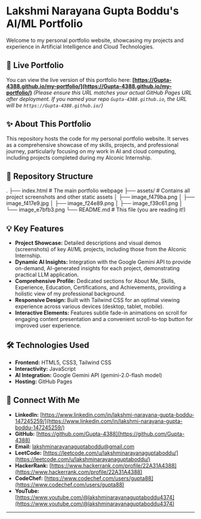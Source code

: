 # Lakshmi Narayana Gupta Boddu's AI/ML Portfolio

Welcome to my personal portfolio website, showcasing my projects and experience in Artificial Intelligence and Cloud Technologies.

## 🚀 Live Portfolio

You can view the live version of this portfolio here:
**[https://Gupta-4388.github.io/my-portfolio/](https://Gupta-4388.github.io/my-portfolio/)**
*(Please ensure this URL matches your actual GitHub Pages URL after deployment. If you named your repo `Gupta-4388.github.io`, the URL will be `https://Gupta-4388.github.io/`)*

## ✨ About This Portfolio

This repository hosts the code for my personal portfolio website. It serves as a comprehensive showcase of my skills, projects, and professional journey, particularly focusing on my work in AI and cloud computing, including projects completed during my AIconic Internship.

## 📁 Repository Structure

.
├── index.html          # The main portfolio webpage
├── assets/             # Contains all project screenshots and other static assets
│   ├── image_f479ba.png
│   ├── image_f417e9.jpg
│   ├── image_f24e89.png
│   ├── image_f39c61.png
│   └── image_e7bfb3.png
└── README.md           # This file (you are reading it!)


## 💡 Key Features

* **Project Showcase:** Detailed descriptions and visual demos (screenshots) of key AI/ML projects, including those from the AIconic Internship.
* **Dynamic AI Insights:** Integration with the Google Gemini API to provide on-demand, AI-generated insights for each project, demonstrating practical LLM application.
* **Comprehensive Profile:** Dedicated sections for About Me, Skills, Experience, Education, Certifications, and Achievements, providing a holistic view of my professional background.
* **Responsive Design:** Built with Tailwind CSS for an optimal viewing experience across various devices (desktop, tablet, mobile).
* **Interactive Elements:** Features subtle fade-in animations on scroll for engaging content presentation and a convenient scroll-to-top button for improved user experience.

## 🛠️ Technologies Used

* **Frontend:** HTML5, CSS3, Tailwind CSS
* **Interactivity:** JavaScript
* **AI Integration:** Google Gemini API (gemini-2.0-flash model)
* **Hosting:** GitHub Pages

## 🔗 Connect With Me

* **LinkedIn:** [https://www.linkedin.com/in/lakshmi-narayana-gupta-boddu-147245259/](https://www.linkedin.com/in/lakshmi-narayana-gupta-boddu-147245259/)
* **GitHub:** [https://github.com/Gupta-4388](https://github.com/Gupta-4388)
* **Email:** [lakshminarayanaguptaboddu@gmail.com](mailto:lakshminarayanaguptaboddu@gmail.com)
* **LeetCode:** [https://leetcode.com/u/lakshminarayanaguptaboddu/](https://leetcode.com/u/lakshminarayanaguptaboddu/)
* **HackerRank:** [https://www.hackerrank.com/profile/22A31A4388](https://www.hackerrank.com/profile/22A31A4388)
* **CodeChef:** [https://www.codechef.com/users/gupta88](https://www.codechef.com/users/gupta88)
* **YouTube:** [https://www.youtube.com/@lakshminarayanaguptaboddu4374](https://www.youtube.com/@lakshminarayanaguptaboddu4374)

---
